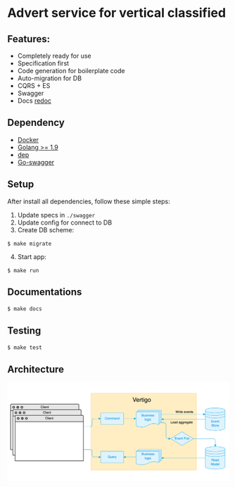 # Advert service for vertical classified

## Features:
* Completely ready for use
* Specification first
* Code generation for boilerplate code
* Auto-migration for DB
* CQRS + ES
* Swagger
* Docs [redoc](https://github.com/Rebilly/ReDoc)

## Dependency
* [Docker](https://www.docker.com/)
* [Golang >= 1.9](https://golang.org/)
* [dep](https://github.com/golang/dep)
* [Go-swagger](https://github.com/go-swagger/go-swagger)

## Setup
After install all dependencies, follow these simple steps: 
1. Update specs in `./swagger`
2. Update config for connect to DB 
3. Create DB scheme:
```
$ make migrate
```
4. Start app:
```
$ make run
```

## Documentations
```
$ make docs
```

## Testing
```
$ make test
```

## Architecture
![architecture](https://raw.githubusercontent.com/kot13/vertigo/true-purpose/static/architecture.png)